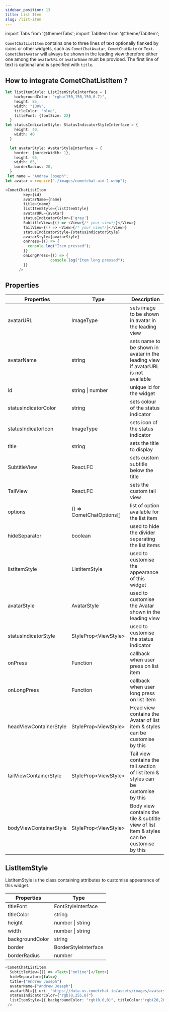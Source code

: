 ```yaml
---
sidebar_position: 13
title: List Item
slug: /list-item
---
```


import Tabs from '@theme/Tabs';
import TabItem from '@theme/TabItem';

`CometChatListItem` contains one to three lines of text optionally flanked by icons or other widgets, such as `CometChatAvatar`, `CometChatDate` or `Text`. `CometChatAvatar` will always be shown in the leading view therefore either one among the `avatarURL` or  `avatarName` must be provided. The first line of text is optional and is specified with `title`. 

## How to integrate CometChatListItem ?

<Tabs>
<TabItem value="ts2" label="Typescript">

```typescript
let listItemStyle: ListItemStyleInterface = {
    backgroundColor: "rgba(150,150,150,0.7)",
    height: 85,
    width: "100%",
    titleColor: "blue",
    titleFont: {fontSize: 22}
  }
let statusIndicatorStyle: StatusIndicatorStyleInterface = {
    height: 40,
    width: 40
  }

  let avatarStyle: AvatarStyleInterface = {
    border: {borderWidth: 1},
    height: 65,
    width: 65,
    borderRadius: 20,
  }
 let name = "Andrew Joseph";
let avatar = require('./images/cometchat-uid-1.webp");

<CometChatListItem
        key={id}
        avatarName={name}
        title={name}
        listItemStyle={listItemStyle}
        avatarURL={avatar}
        statusIndicatorColor={'grey'}
        SubtitleView={() => <View>{/* your view*/}</View>}
        TailView={() => <View>{/* your view*/}</View>}
        statusIndicatorStyle={statusIndicatorStyle}
        avatarStyle={avatarStyle}
        onPress={() => {
          console.log("Item pressed");
        }}
        onLongPress={() => {
					console.log("Item long pressed");
        }}
      />
```


</TabItem>
</Tabs>


## Properties

| Properties | Type | Description | 
| ---- | ---- | ---- | 
| avatarURL | ImageType | sets image to be shown in avatar in the leading view | 
| avatarName | string | sets name  to be shown in avatar in the leading view if avatarURL is not available | 
| id | string &#124; number | unique id for the widget | 
| statusIndicatorColor | string | sets colour of the status indicator | 
| statusIndicatorIcon | ImageType | sets icon of the status indicator | 
| title | string | sets the title to display | 
| SubtitleView | React.FC | sets custom subtitle below the title | 
| TailView | React.FC | sets the custom tail view | 
| options | () =&gt; CometChatOptions[] | list of option available for the list item | 
| hideSeparator | boolean | used to hide the divider separating the list items | 
| listItemStyle | ListItemStyle | used to customise the appearance of this widget | 
| avatarStyle | AvatarStyle | used to customise the Avatar shown in the leading view | 
| statusIndicatorStyle | StyleProp&lt;ViewStyle&gt; | used to customise the status indicator | 
| onPress | Function | callback when user press on list item | 
| onLongPress | Function | callback when user long press on list item | 
| headViewContainerStyle | StyleProp&lt;ViewStyle&gt; | Head view contains the Avatar of list item & styles can be customise by this | 
| tailViewContainerStyle | StyleProp&lt;ViewStyle&gt; | Tail view contains the tail section of list item & styles can be customise by this | 
| bodyViewContainerStyle | StyleProp&lt;ViewStyle&gt; | Body view contains the tile & subtitle view of list item & styles can be customise by this | 


## ListItemStyle

ListItemStyle is the class containing attributes to customise appearance of this widget.

| Properties | Type | 
| ---- | ---- | 
| titleFont | FontStyleInterface | 
| titleColor | string | 
| height | number &#124; string | 
| width | number &#124; string | 
| backgroundColor | string | 
| border | BorderStyleInterface | 
| borderRadius | number | 


<Tabs>
<TabItem value="ts2" label="Typescript">

```typescript
<CometChatListItem
  SubtitleView={() => <Text>{"online"}</Text>}
  hideSeparator={false}
  title={"Andrew Joseph"}
  avatarName={"Andrew Joseph"}
  avatarURL={{ uri: "https://data-us.cometchat.io/assets/images/avatars/cometchat-uid-3.webp" }}
  statusIndicatorColor={"rgb(0,255,0)"}
  listItemStyle={{ backgroundColor: "rgb(0,0,0)", titleColor:'rgb(20,20,20)',height: 60}}
 />
```


</TabItem>
</Tabs>